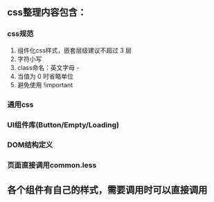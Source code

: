 

## css整理内容包含：

### css规范
1. 组件化css样式，嵌套层级建议不超过 3 层
2. 字符小写
3. class命名：英文字母 -
4. 当值为 0 时省略单位
5. 避免使用 !important

### 通用css

### UI组件库(Button/Empty/Loading)

### DOM结构定义


### 页面直接调用common.less
##  各个组件有自己的样式，需要调用时可以直接调用